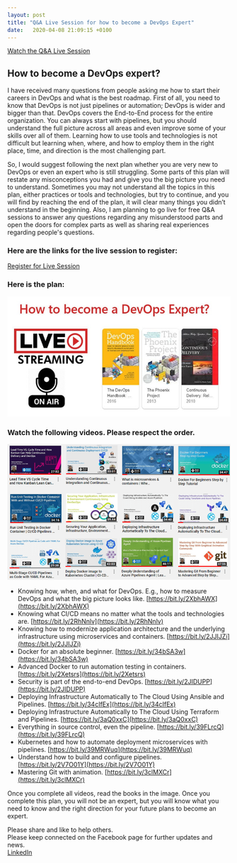 ```yaml
---
layout: post
title: "Q&A Live Session for how to become a DevOps Expert"
date:   2020-04-08 21:09:15 +0100
---
```


[Watch the Q&A Live Session](https://www.youtube.com/watch?v=Er_VHqLTcA8)

## How to become a DevOps expert?

I have received many questions from people asking me how to start their careers in DevOps and what is the best roadmap. First of all, you need to know that DevOps is not just pipelines or automation; DevOps is wider and bigger than that. DevOps covers the End-to-End process for the entire organization. You can always start with pipelines, but you should understand the full picture across all areas and even improve some of your skills over all of them. Learning how to use tools and technologies is not difficult but learning when, where, and how to employ them in the right place, time, and direction is the most challenging part.

So, I would suggest following the next plan whether you are very new to DevOps or even an expert who is still struggling. Some parts of this plan will restate any misconceptions you had and give you the big picture you need to understand. Sometimes you may not understand all the topics in this plan, either practices or tools and technologies, but try to continue, and you will find by reaching the end of the plan, it will clear many things you didn’t understand in the beginning. Also, I am planning to go live for free Q&A sessions to answer any questions regarding any misunderstood parts and open the doors for complex parts as well as sharing real experiences regarding people's questions.

### Here are the links for the live session to register:

[Register for Live Session](https://bit.ly/3c6nRYr)

### Here is the plan:

[![DevOps Expert](/assets/img/2020/04/DevOps-Expert.jpg)](https://mohamedradwan-devops.github.io/2020/04/08/qa-live-session-for-how-to-become-a-devops-expert/devops-expert/)

### Watch the following videos. Please respect the order.

[![DevOps Videos](/assets/img/2020/04/DevOps-Videos.png)](https://mohamedradwan-devops.github.io/2020/04/08/qa-live-session-for-how-to-become-a-devops-expert/devops-videos/)

- Knowing how, when, and what for DevOps. E.g., how to measure DevOps and what the big picture looks like. [https://bit.ly/2XbhAWX](https://bit.ly/2XbhAWX)
- Knowing what CI/CD means no matter what the tools and technologies are. [https://bit.ly/2RhNnlv](https://bit.ly/2RhNnlv)
- Knowing how to modernize application architecture and the underlying infrastructure using microservices and containers. [https://bit.ly/2JJIJZi](https://bit.ly/2JJIJZi)
- Docker for an absolute beginner. [https://bit.ly/34bSA3w](https://bit.ly/34bSA3w)
- Advanced Docker to run automation testing in containers. [https://bit.ly/2Xetsrs](https://bit.ly/2Xetsrs)
- Security is part of the end-to-end DevOps. [https://bit.ly/2JIDUPP](https://bit.ly/2JIDUPP)
- Deploying Infrastructure Automatically to The Cloud Using Ansible and Pipelines. [https://bit.ly/34cIfEx](https://bit.ly/34cIfEx)
- Deploying Infrastructure Automatically to The Cloud Using Terraform and Pipelines. [https://bit.ly/3aQ0xxC](https://bit.ly/3aQ0xxC)
- Everything in source control, even the pipeline. [https://bit.ly/39FLrcQ](https://bit.ly/39FLrcQ)
- Kubernetes and how to automate deployment microservices with pipelines. [https://bit.ly/39MRWuq](https://bit.ly/39MRWuq)
- Understand how to build and configure pipelines. [https://bit.ly/2V7O01Y](https://bit.ly/2V7O01Y)
- Mastering Git with animation. [https://bit.ly/3clMXCr](https://bit.ly/3clMXCr)

Once you complete all videos, read the books in the image. Once you complete this plan, you will not be an expert, but you will know what you need to know and the right direction for your future plans to become an expert.

Please share and like to help others.  
Please keep connected on the Facebook page for further updates and news.  
[LinkedIn](https://lnkd.in/e52VkVC)
